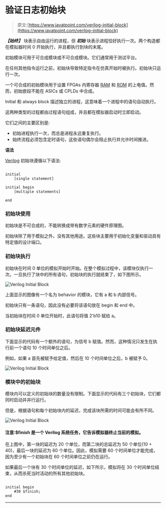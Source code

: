 # 验证日志初始块

> 原文:[https://www.javatpoint.com/verilog-initial-block](https://www.javatpoint.com/verilog-initial-block)

***【始终】*** 块表示自由运行的进程，但 ***初始*** 块表示进程恰好执行一次。两个构造都在模拟器时间 0 开始执行，并且都执行到块的末尾。

初始模块可用于可合成模块或不可合成模块。它们通常用于测试平台。

在任何其他指令运行之前，初始块导致特定指令在仿真开始时被执行。初始块只运行一次。

一个可合成的初始模块用于设置 FPGAs 内寄存器 [RAM](https://www.javatpoint.com/ram-full-form) 和 [ROM](https://www.javatpoint.com/rom) 的上电值。然而，初始嵌段不能在 ASICs 或 CPLDs 中合成。

Initial 和 always block 描述独立的进程，这意味着一个进程中的语句自动执行。

这两种类型的过程都由过程语句组成，并且都在模拟器启动时立即启动。

它们之间的主要区别是:

*   初始进程执行一次，而总是进程永远重复执行。
*   始终流程必须包含定时语句，这些语句偶尔会阻止执行并允许时间推进。

**语法**

[Verilog](https://www.javatpoint.com/verilog) 初始块遵循以下语法:

```

initial
	[single statement]

initial begin
	[multiple statements]

end

```

### 初始块使用

初始块是不可合成的，不能转换成带有数字元素的硬件原理图。

初始块除了用于模拟之外，没有其他用途。这些块主要用于初始化变量和驱动具有特定值的设计端口。

### 初始块执行

初始块在时间 0 单位的模拟开始时开始。在整个模拟过程中，该模块仅执行一次。一旦执行了块中的所有语句，初始块的执行就结束了，如下图所示。

![Verilog Initial Block](../Images/629cb89c6e354911cef22813ad964305.png)

上面显示的图像有一个名为 behavior 的模块，它有 a 和 b 内部信号。

初始块只有一条语句，因此没有必要将该语句放在 begin 和 end 中。

当初始块在时间 0 单位开始时，此语句将值 2'b10 赋给 a。

### 初始块延迟元件

下面显示的代码有一个额外的语句，为信号 b 赋值。然而，这种情况只发生在执行前一个语句 10 个时间单位之后。

例如，如果 a 首先被赋予给定值，然后在 10 个时间单位之后，b 被赋予 0。

![Verilog Initial Block](../Images/8436f304bb189f01bee82b8469eac6b1.png)

### 模块中的初始块

模块内可以定义的初始块的数量没有限制。下面显示的代码有三个初始块，它们都同时启动并并行运行。

但是，根据语句和每个初始块内的延迟，完成该块所需的时间可能会有所不同。

![Verilog Initial Block](../Images/bb6fe5d0d5ac3aa0f28572114aef1773.png)

#### 注意:$finish 是一个 Verilog 系统任务，它告诉模拟器终止当前的模拟。

在上图中，第一块的延迟为 20 个单位，而第二块的总延迟为 50 个单位(10 + 40)，最后一块的延迟为 60 个单位。因此，模拟需要 60 个时间单位才能完成，因为至少有一个初始块在 60 个时间单位之前仍在运行。

如果最后一个块有 30 个时间单位的延迟，如下所示，模拟将在 30 个时间单位结束，从而杀死当时活动的所有其他初始块。

```

initial begin
	#30 $finish;
end

```

* * *